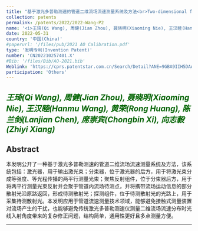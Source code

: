 ```yaml
---
title: "基于激光多普勒测速的管道二维流场流速测量系统及方法<br>Two-dimensional flow field velocity measurement system and method based on laser Doppler velocimeter for pipelines"
collection: patents
permalink: /patents/2022/2022-Wang-P2
name: '<i>王琦(Qi Wang), 周健(Jian Zhou), 聂晓明(Xiaoming Nie), 王汉睦(Hanmu Wang), 黄荣(Rong Huang), 陈兰剑(Lanjian Chen), 席崇宾(Chongbin Xi), <strong>向志毅(Zhiyi Xiang)</strong></i>'
date: 2022-05-31
country: '中国(China)'
#paperurl: '/files/pub/2021 AO Calibration.pdf'
type: '发明专利(Invention Patent)'
number: 'CN202210257401.X'
#Bib: '/files/Bib/AO-2021.bib'
Weblink: 'https://cprs.patentstar.com.cn/Search/Detail?ANE=9GBA9IIH5DAA8FBA8DEA6AGA9HEE9GAC9ECE9FFF9GIF9FEB'
participation: 'Others'
---
```


<font color="#006400"><i>王琦(Qi Wang), 周健(Jian Zhou), 聂晓明(Xiaoming Nie), 王汉睦(Hanmu Wang), 黄荣(Rong Huang), 陈兰剑(Lanjian Chen), 席崇宾(Chongbin Xi), <strong>向志毅(Zhiyi Xiang)</strong></i></font>
------

**Abstract**
------
本发明公开了一种基于激光多普勒测速的管道二维流场流速测量系统及方法，该系统包括：激光器，用于输出激光束；分束器，位于激光器的后方，用于将激光束分成等强度、等光程传播的两平行测量光束；聚焦反射组件，位于分束器后方，用于将两平行测量光束反射并会聚于管道内流场待测点，并将携带流场运动信息的部分散射光沿原路返回，形成待测散射光；探测组件，位于待测散射光的光路上，用于采集待测散射光。本发明应用于管道流速测量技术领域，能够避免接触式测量装置对流场产生的干扰，也能够避免传统激光多普勒测速仪测量二维流场流速分布时光线入射角度带来的复杂修正问题，结构简单，通用性更好且多点测量方便。

------